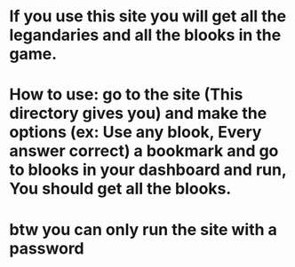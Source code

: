 # If you use this site you will get all the legandaries and all the blooks in the game.
# How to use: go to the site (This directory gives you) and make the options (ex: Use any blook, Every answer correct) a bookmark and go to blooks in your dashboard and run, You should get all the blooks.
# btw you can only run the site with a password
